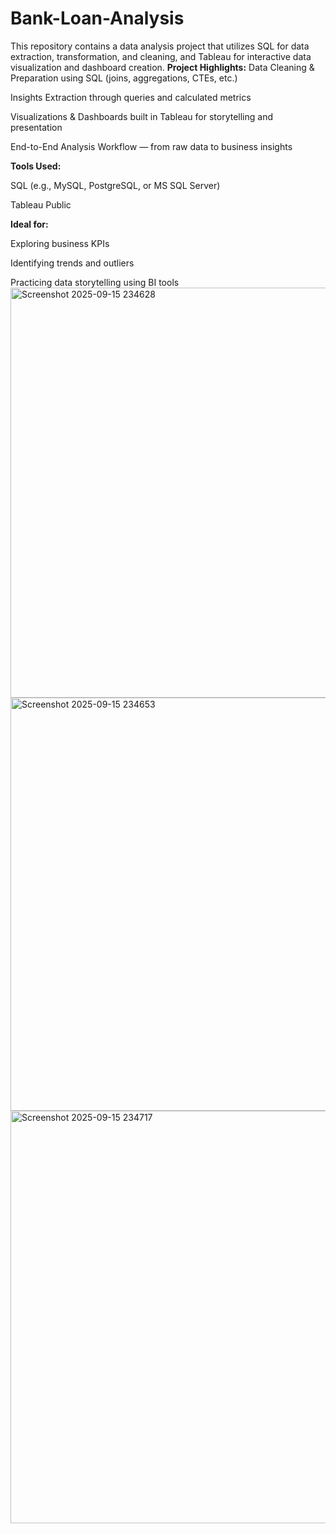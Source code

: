 # Bank-Loan-Analysis
This repository contains a data analysis project that utilizes SQL for data extraction, transformation, and cleaning, and Tableau for interactive data visualization and dashboard creation.
**Project Highlights:**
Data Cleaning & Preparation using SQL (joins, aggregations, CTEs, etc.)

Insights Extraction through queries and calculated metrics

Visualizations & Dashboards built in Tableau for storytelling and presentation

End-to-End Analysis Workflow — from raw data to business insights

**Tools Used:**

SQL (e.g., MySQL, PostgreSQL, or MS SQL Server)

Tableau Public

**Ideal for:**

Exploring business KPIs

Identifying trends and outliers

Practicing data storytelling using BI tools
<img width="1166" height="656" alt="Screenshot 2025-09-15 234628" src="https://github.com/user-attachments/assets/6f97c50f-3bff-4af9-9a22-a13b24cd7d6d" />
<img width="1171" height="661" alt="Screenshot 2025-09-15 234653" src="https://github.com/user-attachments/assets/ff057ca8-d2d8-4aff-8292-2c67aac5408a" />
<img width="1174" height="660" alt="Screenshot 2025-09-15 234717" src="https://github.com/user-attachments/assets/19492a17-1eb3-462e-a7aa-dab942526b9f" />
